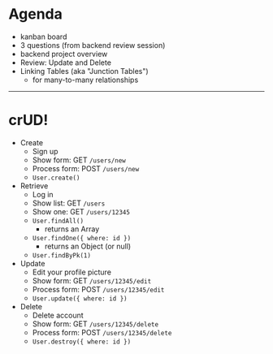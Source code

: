 # Agenda

- kanban board
- 3 questions (from backend review session)
- backend project overview
- Review: Update and Delete
- Linking Tables (aka "Junction Tables")
  - for many-to-many relationships


---

# crUD!

- Create
    - Sign up
    - Show form: GET `/users/new`
    - Process form: POST `/users/new`
    - `User.create()`
- Retrieve
    - Log in
    - Show list: GET `/users`
    - Show one: GET `/users/12345`
    - `User.findAll()`
        - returns an Array
    - `User.findOne({ where: id })`
        - returns an Object (or null)
    - `User.findByPk(1)`
- Update
    - Edit your profile picture
    - Show form: GET `/users/12345/edit`
    - Process form: POST `/users/12345/edit`    
    - `User.update({ where: id })`
- Delete
    - Delete account
    - Show form: GET `/users/12345/delete`
    - Process form: POST `/users/12345/delete`       
    - `User.destroy({ where: id })`

